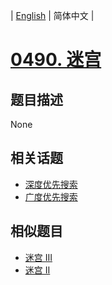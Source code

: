 
| [English](README_EN.md) | 简体中文 |
# [0490. 迷宫](https://leetcode-cn.com/problems/the-maze/)
## 题目描述
None
## 相关话题
- [深度优先搜索](https://leetcode-cn.com/tag/depth-first-search)
- [广度优先搜索](https://leetcode-cn.com/tag/breadth-first-search)
## 相似题目
- [迷宫 III](../the-maze-iii/README.md)
- [迷宫 II](../the-maze-ii/README.md)
